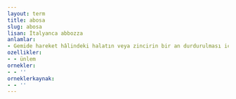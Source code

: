 ```yaml
---
layout: term
title: abosa
slug: abosa
lisan: İtalyanca abbozza
anlamlar:
- Gemide hareket hâlindeki halatın veya zincirin bir an durdurulması için verilen komut
ozellikler:
- - ünlem
ornekler:
- - ''
orneklerkaynak:
- - ''
---
```

